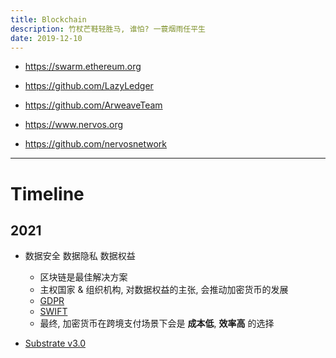 ```yaml
---
title: Blockchain
description: 竹杖芒鞋轻胜马, 谁怕? 一蓑烟雨任平生
date: 2019-12-10
---
```


* https://swarm.ethereum.org
* https://github.com/LazyLedger
* https://github.com/ArweaveTeam

* https://www.nervos.org
* https://github.com/nervosnetwork

------------------

# Timeline

## 2021

* 数据安全 数据隐私 数据权益
  - 区块链是最佳解决方案
  - 主权国家 & 组织机构, 对数据权益的主张, 会推动加密货币的发展
  - [GDPR](https://en.wikipedia.org/wiki/General_Data_Protection_Regulation)
  - [SWIFT](https://en.wikipedia.org/wiki/Society_for_Worldwide_Interbank_Financial_Telecommunication)
  - 最终, 加密货币在跨境支付场景下会是 **成本低**, **效率高** 的选择

* [Substrate v3.0](https://github.com/paritytech/substrate/releases/tag/v3.0.0)
